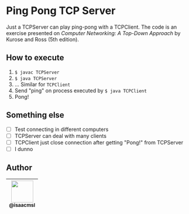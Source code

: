 # Ping Pong TCP Server

Just a TCPServer can play ping-pong with a TCPClient. The code is an exercise presented on _Computer Networking: A Top-Down Approach_ by Kurose and Ross (5th edition).

## How to execute

1. `$ javac TCPServer`
1. `$ java TCPServer`
1. ... Similar for `TCPClient`
1. Send "ping" on process executed by `$ java TCPClient`
1. Pong!

## Something else

- [ ] Test connecting in different computers
- [ ] TCPServer can deal with many clients
- [ ] TCPClient just close connection after getting "Pong!" from TCPServer
- [ ] I dunno

## Author

| [<img src="https://github.com/isaacmsl.png" width=60><br><sub>@isaacmsl</sub>](https://github.com/isaacmsl) |
| :---: |
